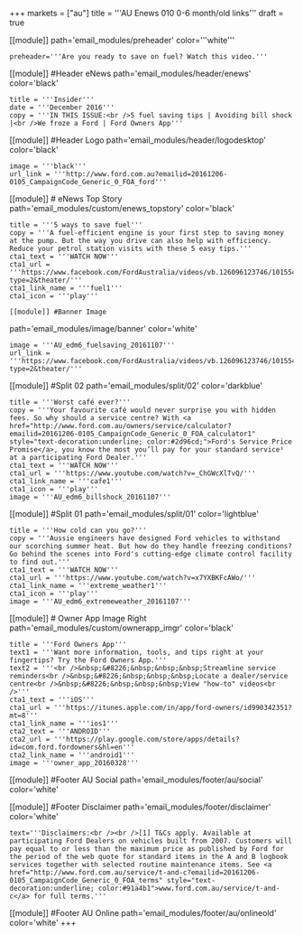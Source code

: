 +++
markets = ["au"]
title = '''AU Enews 010 0-6 month/old links'''
draft = true

[[module]]
path='email_modules/preheader'
color='''white'''

	preheader='''Are you ready to save on fuel? Watch this video.'''

[[module]] #Header eNews
path='email_modules/header/enews'
color='black'

	title = '''Insider'''
	date = '''December 2016'''
	copy = '''IN THIS ISSUE:<br />5 fuel saving tips | Avoiding bill shock |<br />We froze a Ford | Ford Owners App'''

[[module]] #Header Logo
path='email_modules/header/logodesktop'
color='black'

	image = '''black'''
	url_link = '''http://www.ford.com.au?emailid=20161206-0105_CampaignCode_Generic_0_FOA_ford'''

[[module]] # eNews Top Story
path='email_modules/custom/enews_topstory'
color='black'

	title = '''5 ways to save fuel'''
	copy = '''A fuel-efficient engine is your first step to saving money at the pump. But the way you drive can also help with efficiency. Reduce your petrol station visits with these 5 easy tips.'''
	cta1_text = '''WATCH NOW'''
	cta1_url = '''https://www.facebook.com/FordAustralia/videos/vb.126096123746/10155463691983747/?type=2&theater/'''
	cta1_link_name = '''fuel1'''
	cta1_icon = '''play'''

	[[module]] #Banner Image
path='email_modules/image/banner'
color='white'

	image = '''AU_edm6_fuelsaving_20161107'''
	url_link = '''https://www.facebook.com/FordAustralia/videos/vb.126096123746/10155463691983747/?type=2&theater/'''

[[module]] #Split 02
path='email_modules/split/02'
color='darkblue'

	title = '''Worst café ever?'''
	copy = '''Your favourite café would never surprise you with hidden fees. So why should a service centre? With <a href="http://www.ford.com.au/owners/service/calculator?emailid=20161206-0105_CampaignCode_Generic_0_FOA_calculator1" style="text-decoration:underline; color:#2d96cd;">Ford's Service Price Promise</a>, you know the most you’ll pay for your standard service¹ at a participating Ford Dealer.'''
	cta1_text = '''WATCH NOW'''
	cta1_url = '''https://www.youtube.com/watch?v=_ChGWcXlTvQ/'''
	cta1_link_name = '''cafe1'''
	cta1_icon = '''play'''
	image = '''AU_edm6_billshock_20161107'''

[[module]] #Split 01
path='email_modules/split/01'
color='lightblue'

	title = '''How cold can you go?'''
	copy = '''Aussie engineers have designed Ford vehicles to withstand our scorching summer heat. But how do they handle freezing conditions? Go behind the scenes into Ford's cutting-edge climate control facility to find out.'''
	cta1_text = '''WATCH NOW'''
	cta1_url = '''https://www.youtube.com/watch?v=x7YXBKFcAWo/'''
	cta1_link_name = '''extreme_weather1'''
	cta1_icon = '''play'''
	image = '''AU_edm6_extremeweather_20161107'''

[[module]] # Owner App Image Right
path='email_modules/custom/ownerapp_imgr'
color='black'

	title = '''Ford Owners App'''
	text1 = '''Want more information, tools, and tips right at your fingertips? Try the Ford Owners App.'''
	text2 = '''<br />&nbsp;&#8226;&nbsp;&nbsp;&nbsp;Streamline service reminders<br />&nbsp;&#8226;&nbsp;&nbsp;&nbsp;Locate a dealer/service centre<br />&nbsp;&#8226;&nbsp;&nbsp;&nbsp;View "how-to" videos<br />'''
	cta1_text = '''iOS'''
	cta1_url = '''https://itunes.apple.com/in/app/ford-owners/id990342351?mt=8'''
	cta1_link_name = '''ios1'''
	cta2_text = '''ANDROID'''
	cta2_url = '''https://play.google.com/store/apps/details?id=com.ford.fordowners&hl=en'''
	cta2_link_name = '''android1'''
	image = '''owner_app_20160328'''

[[module]] #Footer AU Social
path='email_modules/footer/au/social'
color='white'

[[module]] #Footer Disclaimer
path='email_modules/footer/disclaimer'
color='white'

	text='''Disclaimers:<br /><br />[1] T&Cs apply. Available at participating Ford Dealers on vehicles built from 2007. Customers will pay equal to or less than the maximum price as published by Ford for the period of the web quote for standard items in the A and B logbook services together with selected routine maintenance items. See <a href="http://www.ford.com.au/service/t-and-c?emailid=20161206-0105_CampaignCode_Generic_0_FOA_terms" style="text-decoration:underline; color:#91a4b1">www.ford.com.au/service/t-and-c</a> for full terms.'''

[[module]] #Footer AU Online
path='email_modules/footer/au/onlineold'
color='white'
+++